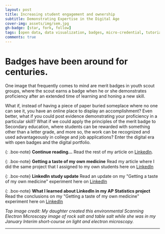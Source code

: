 ```yaml
---
layout: post
title: Increasing student engagement and ownership
subtitle: Demonstrating Expertise in the Digital Age
cover-img: assets/img/sem.jpg
gh-badge: [star, fork, follow]
tags: [open data, data visualization, badges, micro-credential, tutorial, class projects]
comments: true
---
```


# Badges have been around for centuries. 

One image that frequently comes to mind are merit badges in youth scout groups, where the scout earns a badge when he or she demonstrates proficiency after an extended time of learning and honing a new skill.  

What if, instead of having a piece of paper buried someplace where no one can see it, you have an online place to display an accomplishment? Even better, what if you could post evidence demonstrating your proficiency in a particular skill? What if we could apply the principles of the merit badge to Secondary education, where students can be rewarded with something other than a letter grade, and more so, the work can be recognized and used advantageously in college and job applications? Enter the digital era with open badges and the digital portfolio.

{: .box-note}
**Continue reading...** Read the rest of my article on [LinkedIn](https://www.linkedin.com/pulse/increasing-student-engagement-ownership-badge-list-shawn-handran/).

{: .box-note}
**Getting a taste of my own medicine** Read my article where I did the same project that I assigned to my own students here on [LinkedIn](https://www.linkedin.com/pulse/getting-taste-my-own-medicine-i-am-doing-same-project-shawn-handran/)

{: .box-note}
**LinkedIn study update** Read an update on my "Getting a taste of my own medicine" experiment here on [LinkedIn](https://www.linkedin.com/pulse/linkedin-study-results-population-sample-proportions-gender-handran/)

{: .box-note}
**What I learned about LinkedIn in my AP Statistics project** Read the conclusions on my "Getting a taste of my own medicine" experiment here on [LinkedIn](https://www.linkedin.com/pulse/what-i-learned-linkedin-my-ap-statistics-class-project-shawn-handran/)

*Top image credit: My daughter created this environmental Scanning Electron Microscopy image of rock salt and table salt while she was in my January Interim short-course on light and electron microscopy.* 

***
